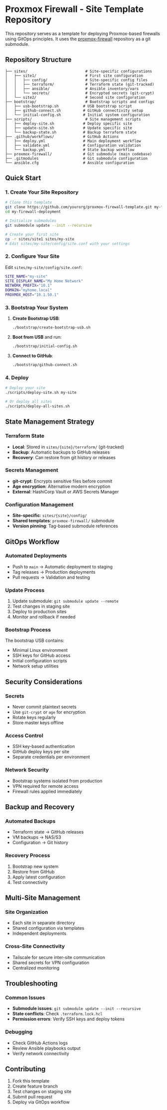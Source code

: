 # Proxmox Firewall - Site Template Repository

This repository serves as a template for deploying Proxmox-based firewalls using GitOps principles. It uses the [proxmox-firewall](https://github.com/yourorg/proxmox-firewall) repository as a git submodule.

## Repository Structure

```
├── sites/                          # Site-specific configurations
│   ├── site1/                      # First site configuration
│   │   ├── config/                 # Site-specific config files
│   │   ├── terraform/              # Terraform state (git-tracked)
│   │   ├── ansible/                # Ansible inventory/vars
│   │   └── secrets/                # Encrypted secrets (git-crypt)
│   └── site2/                      # Second site configuration
├── bootstrap/                      # Bootstrap scripts and configs
│   ├── usb-bootstrap.sh           # USB bootstrap script
│   ├── github-connect.sh          # GitHub connectivity setup
│   └── initial-config.sh          # Initial system configuration
├── scripts/                        # Site management scripts
│   ├── deploy-site.sh             # Deploy specific site
│   ├── update-site.sh             # Update specific site
│   └── backup-state.sh            # Backup terraform state
├── .github/workflows/             # GitHub Actions
│   ├── deploy.yml                 # Main deployment workflow
│   ├── validate.yml               # Configuration validation
│   └── backup.yml                 # State backup workflow
├── proxmox-firewall/              # Git submodule (main codebase)
├── .gitmodules                    # Git submodule configuration
└── ansible.cfg                    # Ansible configuration
```

## Quick Start

### 1. Create Your Site Repository

```bash
# Clone this template
git clone https://github.com/yourorg/proxmox-firewall-template.git my-firewall-deployment
cd my-firewall-deployment

# Initialize submodules
git submodule update --init --recursive

# Create your first site
cp -r sites/site1 sites/my-site
# Edit sites/my-site/config/site.conf with your settings
```

### 2. Configure Your Site

Edit `sites/my-site/config/site.conf`:

```bash
SITE_NAME="my-site"
SITE_DISPLAY_NAME="My Home Network"
NETWORK_PREFIX="10.1"
DOMAIN="myhome.local"
PROXMOX_HOST="10.1.50.1"
```

### 3. Bootstrap Your System

1. **Create Bootstrap USB**:
   ```bash
   ./bootstrap/create-bootstrap-usb.sh
   ```

2. **Boot from USB** and run:
   ```bash
   ./bootstrap/initial-config.sh
   ```

3. **Connect to GitHub**:
   ```bash
   ./bootstrap/github-connect.sh
   ```

### 4. Deploy

```bash
# Deploy your site
./scripts/deploy-site.sh my-site

# Or deploy all sites
./scripts/deploy-all-sites.sh
```

## State Management Strategy

### Terraform State
- **Local**: Stored in `sites/{site}/terraform/` (git-tracked)
- **Backup**: Automatic backups to GitHub releases
- **Recovery**: Can restore from git history or releases

### Secrets Management
- **git-crypt**: Encrypts sensitive files before commit
- **Age encryption**: Alternative modern encryption
- **External**: HashiCorp Vault or AWS Secrets Manager

### Configuration Management
- **Site-specific**: `sites/{site}/config/`
- **Shared templates**: `proxmox-firewall/` submodule
- **Version pinning**: Tag-based submodule references

## GitOps Workflow

### Automated Deployments
- Push to `main` → Automatic deployment to staging
- Tag releases → Production deployments
- Pull requests → Validation and testing

### Update Process
1. Update submodule: `git submodule update --remote`
2. Test changes in staging site
3. Deploy to production sites
4. Monitor and rollback if needed

### Bootstrap Process

The bootstrap USB contains:
- Minimal Linux environment
- SSH keys for GitHub access
- Initial configuration scripts
- Network setup utilities

## Security Considerations

### Secrets
- Never commit plaintext secrets
- Use `git-crypt` or `age` for encryption
- Rotate keys regularly
- Store master keys offline

### Access Control
- SSH key-based authentication
- GitHub deploy keys per site
- Separate credentials per environment

### Network Security
- Bootstrap systems isolated from production
- VPN required for remote access
- Firewall rules applied immediately

## Backup and Recovery

### Automated Backups
- Terraform state → GitHub releases
- VM backups → NAS/S3
- Configuration → Git history

### Recovery Process
1. Bootstrap new system
2. Restore from GitHub
3. Apply latest configuration
4. Test connectivity

## Multi-Site Management

### Site Organization
- Each site in separate directory
- Shared configuration via templates
- Independent deployments

### Cross-Site Connectivity
- Tailscale for secure inter-site communication
- Shared secrets for VPN configuration
- Centralized monitoring

## Troubleshooting

### Common Issues
- **Submodule issues**: `git submodule update --init --recursive`
- **State conflicts**: Check `.terraform.lock.hcl`
- **Permission errors**: Verify SSH keys and deploy tokens

### Debugging
- Check GitHub Actions logs
- Review Ansible playbooks output
- Verify network connectivity

## Contributing

1. Fork this template
2. Create feature branch
3. Test changes on staging site
4. Submit pull request
5. Deploy via GitOps workflow
